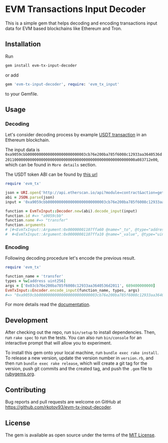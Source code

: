 # EVM Transactions Input Decoder

This is a simple gem that helps decoding and encoding transactions input data for EVM based blockchains like Ethereum and Tron.

## Installation
Run
```bash
gem install evm-tx-input-decoder
```
or add
```ruby
gem 'evm-tx-input-decoder', require: 'evm_tx_input'
```
to your Gemfile.

## Usage

### Decoding
Let's consider decoding process by example [USDT transaction](https://etherscan.io/tx/0x93ae1b191189aa27833b65f3668ae7704f9b7d9badabf4a9a16e53d84e1a3472) in an Ethereum blockchain.

The input data is `0xa9059cbb00000000000000000000000003cb76e200ba785f6008c12933aa3640536d2011000000000000000000000000000000000000000000000000000000a083712e00`, which can be found in `More details` section.

The USDT token ABI can be found by [this url](http://api.etherscan.io/api?module=contract&action=getabi&address=0xdac17f958d2ee523a2206206994597c13d831ec7&format=raw)

```ruby
require 'evm_tx'

json = URI.open('http://api.etherscan.io/api?module=contract&action=getabi&address=0xdac17f958d2ee523a2206206994597c13d831ec7&format=raw') { |file| jsonfile.read }
abi = JSON.parse(json)
input = '0xa9059cbb00000000000000000000000003cb76e200ba785f6008c12933aa3640536d2011000000000000000000000000000000000000000000000000000000a083712e00'

function = EvmTxInput::Decoder.new(abi).decode_input(input)
function.id #=> "a9059cbb"
function.name #=> "transfer"
function.arguments
# [#<EvmTxInput::Argument:0x00000001107ffa60 @name="_to", @type="address", @value="0x03cb76e200ba785f6008c12933aa3640536d2011">,
#  #<EvmTxInput::Argument:0x00000001107ffa10 @name="_value", @type="uint256", @value=689400000000>]
```

### Encoding
Following decoding procedure let's encode the previous result.

```ruby
require 'evm_tx'

function_name = 'transfer'
types = %w[address uint256]
args = ['0x03cb76e200ba785f6008c12933aa3640536d2011', 689400000000]
EvmTxInput::Encoder.encode_input(function_name, types, args)
#=> "0xa9059cbb00000000000000000000000003cb76e200ba785f6008c12933aa3640536d2011000000000000000000000000000000000000000000000000000000a083712e00"
```

For more details read the [documentation](https://rubydoc.info/github/rkotov93/evm-tx-input-decoder/main/EvmTx).

## Development

After checking out the repo, run `bin/setup` to install dependencies. Then, run `rake spec` to run the tests. You can also run `bin/console` for an interactive prompt that will allow you to experiment.

To install this gem onto your local machine, run `bundle exec rake install`. To release a new version, update the version number in `version.rb`, and then run `bundle exec rake release`, which will create a git tag for the version, push git commits and the created tag, and push the `.gem` file to [rubygems.org](https://rubygems.org).

## Contributing

Bug reports and pull requests are welcome on GitHub at https://github.com/rkotov93/evm-tx-input-decoder.

## License

The gem is available as open source under the terms of the [MIT License](https://opensource.org/licenses/MIT).
